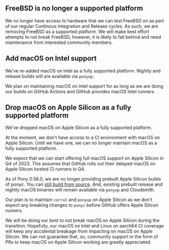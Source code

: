 ## FreeBSD is no longer a supported platform

We no longer have access to hardware that we can test FreeBSD on as part of our regular Continous Integration and Release cycles. As such, we are removing FreeBSD as a supported platform. We will make best effort attempts to not break FreeBSD, however, it is likely to fall behind and need maintenance from interested community members.

## Add macOS on Intel support

We've re-added macOS on Intel as a fully supported platform. Nightly and release builds will are available via `ponyup`.

We plan on maintaining macOS on Intel support for as long as we are doing our builds on GitHub Actions and GitHub provides macOS Intel runners.

## Drop macOS on Apple Silicon as a fully supported platform

We've dropped macOS on Apple Silicon as a fully supported platform.

At the moment, we don't have access to a CI environment with macOS on Apple Silicon. Until we have one, we can no longer maintain macOS as a fully supported platform.

We expect that we can start offering full macOS support on Apple Silicon in Q4 of 2023. This assumes that GitHub rolls out their delayed macOS on Apple Silicon hosted CI runners in Q4.

As of Pony 0.56.0, we are no longer providing prebuilt Apple Silicon builds of ponyc. You can [still build from source](https://github.com/ponylang/ponyc/blob/main/BUILD.md#macos). And, existing prebuilt release and nightly macOS binaries will remain available via `ponyup` and Cloudsmith.

Our plan is to maintain `corral` and `ponyup` on Apple Silicon as we don't expect any breaking changes to `ponyc` before GitHub offers Apple Silicon runners.

We will be doing our best to not break macOS on Apple Silicon during the transition. Hopefully, our macOS on Intel and Linux on aarch64 CI coverage will keep any accidental breakage from impacting on macOS on Apple Silicon. We can not guarantee that, so, community support in the form of PRs to keep macOS on Apple Silicon working are greatly appreciated.

